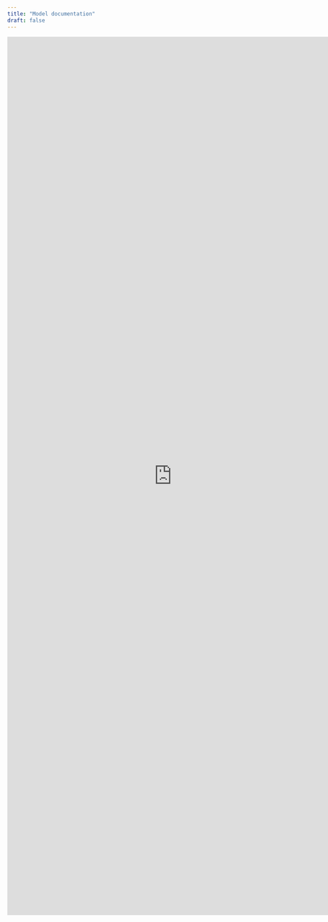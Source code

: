 ```yaml
---
title: "Model documentation"
draft: false
---
```



<iframe src="https://builds.apsim.info/api/nextgen/docs/" width="750" height="2000" frameborder="0"/>